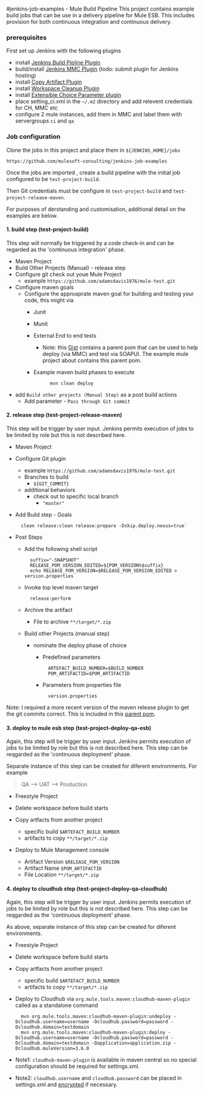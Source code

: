 #jenkins-job-examples - Mule Build Pipeline
This project contains example build jobs that can be use in a delivery pipeline for Mule ESB. This includes provision for both continuous integration and continuous delivery. 

### prerequisites
First set up Jenkins with the following plugins
 
* install [Jenkins Build Pipline Plugin](https://wiki.jenkins-ci.org/display/JENKINS/Build+Pipeline+Plugin)
* build/install [Jenkins MMC Plugin](https://github.com/adamsdavis1976/jenkins-mmc-plugin) (todo: submit plugin for Jenkins hosting)
* install [Copy Artifact Plugin](https://wiki.jenkins-ci.org/display/JENKINS/Copy+Artifact+Plugin)
* install [Workspace Cleanup Plugin](https://wiki.jenkins-ci.org/display/JENKINS/Workspace+Cleanup+Plugin)
* install [Extensible Choice Parameter plugin](https://wiki.jenkins-ci.org/display/JENKINS/Extensible+Choice+Parameter+plugin)
* place setting_ci.xml in the `~/.m2` directory and add relevent credentials for CH, MMC etc
* configure 2 mule instances, add them in MMC and label them with servergroups `ci` and `qa` 

### Job configuration 
Clone the jobs in this project and place them in `${JENKINS_HOME}/jobs`

	https://github.com/mulesoft-consulting/jenkins-job-examples

Once the jobs are imported , create a build pipeline with the initial job configured to be `test-project-build`. 

Then Git credentials must be configure in `test-project-build` and `test-project-release-maven`. 

For purposes of derstanding and customisation, additional detail on the examples are below.  

#### 1. build step (test-project-build)
This step will normally be triggered by a code check-in and can be regarded as the 'continuous integration' phase.

* Maven Project
* Build Other Projects (Manual) - release step
* Configure git check out youe Mule Project
	* example  `https://github.com/adamsdavis1976/mule-test.git`
* Configure maven goals 
	*  Configure the approaprate maven goal for building and testing your code, this might via  
		* Junit 
		* Munit 
		* External End to end tests 
			* Note:  this [Gist](https://gist.github.com/adamsdavis1976/4bcb4e16f78d837139c8) contains a parent pom that can be used to help deploy (via MMC) and test via SOAPUI. The example mule project about contains this parent pom.   
		* Example maven build phases to execute 
			
					mvn clean deploy 
			
* add `Build other projects (Manual Step)` as a post build actions 
	* Add parameter - `Pass through Git commit` 

#### 2. release step (test-project-release-maven)
This step will be trigger by user input. Jenkins permits execution of jobs to be limited by role but this is not described here. 

* Maven Project 
* Configure Git plugin 
	* example `https://github.com/adamsdavis1976/mule-test.git`
	* Branches to build
		* `${GIT_COMMIT}`
	* additional behaviors 
		* check out to specific local branch 
			* `"master"`
* Add Build step - Goals 
	
		clean release:clean release:prepare -Dskip.deploy.nexus=true`
	
* Post Steps
	* Add the following shell script

			suffix="-SNAPSHOT"
			RELEASE_POM_VERSION_EDITED=${POM_VERSION%$suffix}
			echo RELEASE_POM_VERSION=$RELEASE_POM_VERSION_EDITED > version.properties 

	* Invoke top level maven target 
			
			release:perform
	
	* Archive the artifact
		* File to archive 
				`**/target/*.zip`
			
	* Build other Projects (manual step) 
		* nominate the deploy phase of choice
			* Predefined parameters
		
					ARTEFACT_BUILD_NUMBER=$BUILD_NUMBER
					POM_ARTIFACTID=$POM_ARTIFACTID
					
			* Parameters from properties file 
			
					version.properties

Note: I required a more recent version of the maven release plugin to get the git commits correct. This is included in this [parent pom](https://gist.github.com/adamsdavis1976/4bcb4e16f78d837139c8).

#### 3. deploy to mule esb step (test-project-deploy-qa-esb)
Again, this step will be trigger by user input. Jenkins permits execution of jobs to be limited by role but this is not described here. This step can be reqgarded as the 'continuous deployment' phase. 

Separate instance of this step can be created for diferent environments. For example 

>QA --> UAT --> Production

* Freestyle Project
* Delete workspace before build starts
* Copy artfacts from another project
	* specific build `$ARTEFACT_BUILD_NUMBER`
	* artifacts to copy `**/target/*.zip`
	
* Deploy to Mule Management console 
	* Artifact Version 
		`$RELEASE_POM_VERSION`
	* Artifact Name
		`$POM_ARTIFACTID`
	* File Location
		`**/target/*.zip`


#### 4. deploy to cloudhub step (test-project-deploy-qa-cloudhub)
Again, this step will be trigger by user input. Jenkins permits execution of jobs to be limited by role but this is not described here. This step can be reqgarded as the 'continuous deployment' phase. 

As above, separate instance of this step can be created for diferent environments. 

* Freestyle Project
* Delete workspace before build starts
* Copy artfacts from another project
	* specific build `$ARTEFACT_BUILD_NUMBER`
	* artifacts to copy `**/target/*.zip`
* Deploy to Cloudhub via `org.mule.tools.maven:cloudhub-maven-plugin` called as a standalone command

		mvn org.mule.tools.maven:cloudhub-maven-plugin:undeploy -Dcloudhub.username=username -Dcloudhub.password=password -Dcloudhub.domain=testdomain 
		mvn org.mule.tools.maven:cloudhub-maven-plugin:deploy -Dcloudhub.username=username -Dcloudhub.password=password -Dcloudhub.domain=testdomain -Dapplication=application.zip -Dcloudhub.muleVersion=3.6.0
		
* Note1: `cloudhub-maven-plugin` is available in maven central so no special configuration should be required for settings.xml.
* Note2: `cloudhub.username` and `cloudhub.password` can be placed in settings.xml and [encrypted](https://maven.apache.org/guides/mini/guide-encryption.html) if necessary.
